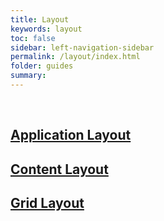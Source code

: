 ```yaml
---
title: Layout
keywords: layout
toc: false
sidebar: left-navigation-sidebar
permalink: /layout/index.html
folder: guides
summary:
---
```


<br>

<div class="fd-card-group fd-card-group--2col docs-cards">
    <a class="fd-card" role="button" href="app-layout.html">
        <div class="fd-card__content">
             <h2 class="fd-card__header">
                 Application Layout
             </h2>
        </div>
    </a>
    <a class="fd-card" role="button" href="content-layout.html">
        <div class="fd-card__content">
             <h2 class="fd-card__header">
                 Content Layout
             </h2>
        </div>
    </a>
    <a class="fd-card" role="button" href="grid-layout.html">
        <div class="fd-card__content">
             <h2 class="fd-card__header">
                 Grid Layout
             </h2>
        </div>
    </a>
</div>
